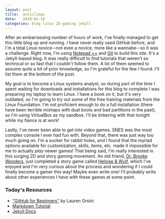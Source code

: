 ```yaml
---
layout: post
title:  anticlimax
date:   2018-02-18
categories: blog linux 2D-gaming jekyll
---
```


After an embarrassing number of hours of work, I've finally managed to get this little blog up and running. I have never really used GitHub before, and I'm a total Linux novice--not even a novice, more like a wannabe--so it was a challenge. Right now, I'm using [Notepad ++](https://notepad-plus-plus.org/) and [Git](http://git-scm.com/downloads) to build this site. It's a Jekyll-based blog. It was really difficult to find tutorials that weren't so technical or so fast that I couldn't follow them. A lot of them seemed to assume quite a bit of prior knowledge, so I'm grateful for the few I found. I'll list them at the bottom of the post.

My goal is to become a Linux systems analyst, so during part of the time I spent waiting for downloads and installations for this blog to complete I was preparing my laptop to learn Linux. I have a book on it, but it's very outdated, so I'm going to try out some of the free training materials from the Linux Foundation. I'm not proficient enough to do a full installation (there have been terrible mishaps with dual boots and bad partitions in the past), so I'm using VirtualBox as my sandbox. I'll be tinkering with that tonight while my fiance is at work!

Lastly, I've never been able to get into video games. SNES was the most complex console I ever had fun with. Beyond that, there was just way too much going on. I'm a sucker for rabbit holes, and I found that the myriad options available for customization, skills, items, etc. made it impossible for me to actually _play_ newer games! That being said, I'm really interested in this surging 2D and story gaming movement. An old friend, [Dr. Brooke Wonders](http://girlwonders.wordpress.com), just completed a story game called [Heloise & Wulf](https://paracatgames.itch.io/anxiety), which I've enjoyed and I'm very curious about the process and wondering if I could finally become a gamer this way! Maybe even write one! I'll probably write about other experiences I have with these games at some point.

### Today's Resources
* ["GitHub for Beginners"](https://readwrite.com/2013/09/30/understanding-github-a-journey-for-beginners-part-1/) by Lauren Orsini
* [Markdown Tutorial](https://www.markdowntutorial.com/)
* [Jekyll Docs](https://jekyllrb.com/docs/home/)